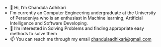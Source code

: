 - 👋 Hi, I’m Chandula Adhikari
- I'm currently an Computer Engineering undergraduate at the University of Peradeniya who is an enthusiast in Machine learning, Artificial Intelligence and Software Developing.
- 👀 I’m interested in Solving Problems and finding appropriate easy methods to solve them
- 📫 You can reach me through my email chandulaadhikari@gmail.com

<!---
chandula00/chandula00 is a ✨ special ✨ repository because its `README.md` (this file) appears on your GitHub profile.
You can click the Preview link to take a look at your changes.
--->
